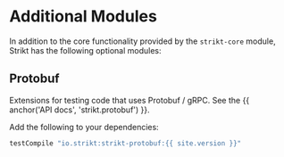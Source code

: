 ---
---

# Additional Modules

In addition to the core functionality provided by the `strikt-core` module, Strikt has the following optional modules:

## Protobuf

Extensions for testing code that uses Protobuf / gRPC.
See the {{ anchor('API docs', 'strikt.protobuf') }}.

Add the following to your dependencies:

```groovy
testCompile "io.strikt:strikt-protobuf:{{ site.version }}"
``` 
